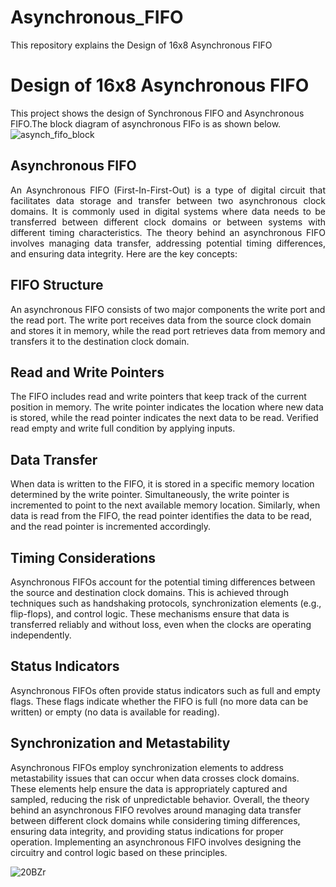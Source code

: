 # Asynchronous_FIFO
This repository explains the Design of 16x8 Asynchronous FIFO
# Design of 16x8 Asynchronous FIFO
This project shows the design of Synchronous FIFO and Asynchronous FIFO.The block diagram of asynchronous FIFo is as shown below.![asynch_fifo_block](https://github.com/SimhadriVenkat1999/Design_of_16x8_Asynchronous_FIFO/assets/138531015/ed6c21b3-9302-48b4-92ed-9d7d7e89b902)



## Asynchronous FIFO
<p align="justify">
  An Asynchronous FIFO (First-In-First-Out) is a type of digital circuit that facilitates data storage and transfer between two
asynchronous clock domains. It is commonly used in digital systems where data needs to be transferred between different
clock domains or between systems with different timing characteristics.
The theory behind an asynchronous FIFO involves managing data transfer, addressing potential timing differences, and
ensuring data integrity. Here are the key concepts:

## FIFO Structure
An asynchronous FIFO consists of two major components the write port and the read port. The write port
receives data from the source clock domain and stores it in memory, while the read port retrieves data from memory and
transfers it to the destination clock domain.
## Read and Write Pointers
The FIFO includes read and write pointers that keep track of the current position in memory. The
write pointer indicates the location where new data is stored, while the read pointer indicates the next data to be read.
Verified read empty and write full condition by applying inputs.
## Data Transfer
When data is written to the FIFO, it is stored in a specific memory location determined by the write pointer.
Simultaneously, the write pointer is incremented to point to the next available memory location. Similarly, when data is read
from the FIFO, the read pointer identifies the data to be read, and the read pointer is incremented accordingly.
## Timing Considerations
Asynchronous FIFOs account for the potential timing differences between the source and
destination clock domains. This is achieved through techniques such as handshaking protocols, synchronization elements
(e.g., flip-flops), and control logic. These mechanisms ensure that data is transferred reliably and without loss, even when the
clocks are operating independently.
## Status Indicators
Asynchronous FIFOs often provide status indicators such as full and empty flags. These flags indicate
whether the FIFO is full (no more data can be written) or empty (no data is available for reading).
## Synchronization and Metastability
Asynchronous FIFOs employ synchronization elements to address metastability issues
that can occur when data crosses clock domains. These elements help ensure the data is appropriately captured and sampled,
reducing the risk of unpredictable behavior.
Overall, the theory behind an asynchronous FIFO revolves around managing data transfer between different clock domains
while considering timing differences, ensuring data integrity, and providing status indications for proper operation. Implementing an asynchronous FIFO involves designing the circuitry and control logic based on these principles.</p>
![20BZr](https://github.com/SimhadriVenkat1999/Design_of_16x8_Asynchronous_FIFO/assets/138531015/875da036-380e-42ce-9474-29c2941733f8)
